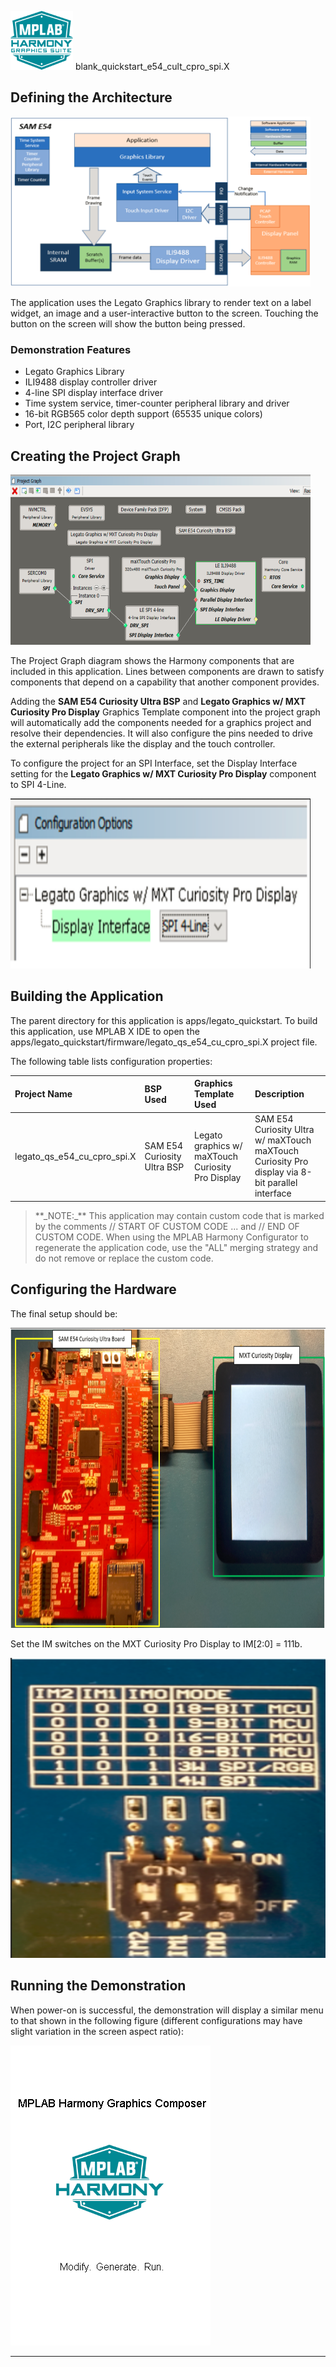
![](../../../../docs/images/mhgs.png) blank_quickstart_e54_cult_cpro_spi.X

Defining the Architecture
-------------------------

<img src="../../../../docs/html/legato_qs_e54_cult_cpro_spi_arch.png" width="480" height="272" />


The application uses the Legato Graphics library to render text on a label widget, an image and a user-interactive button to the screen. Touching the button on the screen will show the button being pressed. 

### Demonstration Features

* Legato Graphics Library 
* ILI9488 display controller driver 
* 4-line SPI display interface driver 
* Time system service, timer-counter peripheral library and driver 
* 16-bit RGB565 color depth support (65535 unique colors) 
* Port, I2C peripheral library 

Creating the Project Graph
--------------------------

<img src="../../../../docs/html/legato_qs_e54_cult_cpro_spi_pg.png" width="480" height="272" />

The Project Graph diagram shows the Harmony components that are included in this application. Lines between components are drawn to satisfy components that depend on a capability that another component provides.

Adding the **SAM E54 Curiosity Ultra BSP** and **Legato Graphics w/ MXT Curiosity Pro Display** Graphics Template component into the project graph will automatically add the components needed for a graphics project and resolve their dependencies. It will also configure the pins needed to drive the external peripherals like the display and the touch controller. 

To configure the project for an SPI Interface, set the Display Interface setting for the **Legato Graphics w/ MXT Curiosity Pro Display** component to SPI 4-Line. 

<img src="../../../../docs/html/legato_qs_e54_cult_cpro_spi_pg1.png" width="480" height="272" />

Building the Application
------------------------

The parent directory for this application is apps/legato_quickstart. To build this application, use MPLAB X IDE to open the apps/legato_quickstart/firmware/legato_qs_e54_cu_cpro_spi.X project file. 

The following table lists configuration properties:

|Project Name|BSP Used|Graphics Template Used|Description|
|:-----------|:-------|:---------------------|:----------|
| legato_qs_e54_cu_cpro_spi.X | SAM E54 Curiosity Ultra BSP | Legato graphics w/ maXTouch Curiosity Pro Display  | SAM E54 Curiosity Ultra w/ maXTouch maXTouch Curiosity Pro display via 8-bit parallel interface |

> \*\*\_NOTE:\_\*\* This application may contain custom code that is marked by the comments // START OF CUSTOM CODE ... and // END OF CUSTOM CODE. When using the MPLAB Harmony Configurator to regenerate the application code, use the "ALL" merging strategy and do not remove or replace the custom code.

Configuring the Hardware
------------------------

The final setup should be:

<img src="../../../../docs/html/legato_qs_e54_cult_cpro_spi_conf1.png" width="800" height="480" />

Set the IM switches on the MXT Curiosity Pro Display to IM[2:0] = 111b.

<img src="../../../../docs/html/legato_qs_e54_cult_cpro_spi_conf2.png" width="800" height="480" />

Running the Demonstration
-------------------------

When power-on is successful, the demonstration will display a similar menu to that shown in the following figure (different configurations may have slight variation in the screen aspect ratio):

<img src="../../../../docs/html/legato_qs_e54_cu_cpro_spi_run1.png" />

* * * * *
